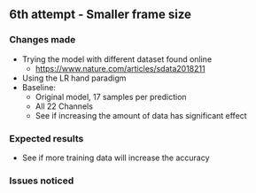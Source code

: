 
## 6th attempt - Smaller frame size

### Changes made
- Trying the model with different dataset found online
    - https://www.nature.com/articles/sdata2018211
- Using the LR hand paradigm
- Baseline:
    - Original model, 17 samples per prediction
    - All 22 Channels
    - See if increasing the amount of data has significant effect

### Expected results
- See if more training data will increase the accuracy

### Issues noticed
